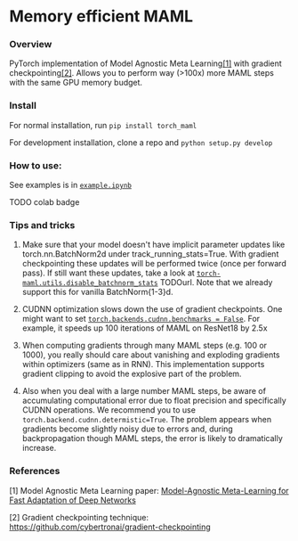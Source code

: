 # Memory efficient MAML

### Overview

PyTorch implementation of Model Agnostic Meta Learning[[1]](https://github.com/dbaranchuk/gradient-checkpointing-maml#references) with 
 gradient checkpointing[[2]](https://github.com/dbaranchuk/gradient-checkpointing-maml#references). Allows you to perform way (>100x) more
 MAML steps with the same GPU memory budget. 


### Install

For normal installation, run
```pip install torch_maml```

For development installation, clone a repo and
```python setup.py develop```


### How to use:
See examples is in [```example.ipynb```](./example.ipynb)

TODO colab badge


### Tips and tricks
1) Make sure that your model doesn't have implicit parameter updates like 
torch.nn.BatchNorm2d under track_running_stats=True. With gradient checkpointing
 these updates will be performed twice (once per forward pass). If still want these
 updates, take a look at [```torch-maml.utils.disable_batchnorm_stats```](./torch-maml/utils.py#L86-L101) TODOurl. 
 Note that we already support this for vanilla BatchNorm{1-3}d.

2) CUDNN optimization slows down the use of gradient checkpoints. 
One might want to set [```torch.backends.cudnn.benchmarks = False```](https://pytorch.org/docs/stable/notes/randomness.html#cudnn). 
For example, it speeds up 100 iterations of MAML on ResNet18 by 2.5x

3) When computing gradients through many MAML steps (e.g. 100 or 1000),
you really should care about vanishing and exploding gradients within
optimizers (same as in RNN). This implementation supports gradient clipping 
to avoid the explosive part of the problem.

4) Also when you deal with a large number MAML steps, be aware of 
accumulating computational error due to float precision and specifically
CUDNN operations. We recommend you to use 
```torch.backend.cudnn.determistic=True```. The problem appears when
gradients become slightly noisy due to errors and, 
during backpropagation though MAML steps, the error is likely to 
dramatically increase.  
 
### References

[1] Model Agnostic Meta Learning paper:
[Model-Agnostic Meta-Learning for Fast Adaptation of Deep Networks](http://proceedings.mlr.press/v70/finn17a/finn17a.pdf)

[2] Gradient checkpointing technique:
https://github.com/cybertronai/gradient-checkpointing
